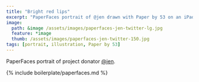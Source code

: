 ```yaml
---
title: "Bright red lips"
excerpt: "PaperFaces portrait of @jen drawn with Paper by 53 on an iPad."
image: 
  path: &image /assets/images/paperfaces-jen-twitter-lg.jpg 
  feature: *image
  thumb: /assets/images/paperfaces-jen-twitter-150.jpg
tags: [portrait, illustration, Paper by 53]
---
```


PaperFaces portrait of project donator [@jen](http://twitter.com/jen).

{% include boilerplate/paperfaces.md %}